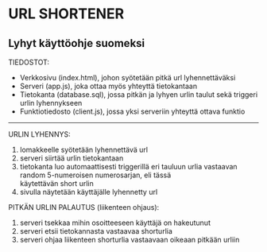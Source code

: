 # URL SHORTENER

## Lyhyt käyttöohje suomeksi

TIEDOSTOT:<br>
- Verkkosivu (index.html), johon syötetään pitkä url lyhennettäväksi<br>
- Serveri (app.js), joka ottaa myös yhteyttä tietokantaan<br>
- Tietokanta (database.sql), jossa pitkän ja lyhyen urlin taulut sekä triggeri urlin lyhennykseen<br>
- Funktiotiedosto (client.js), jossa yksi serveriin yhteyttä ottava funktio<br>

<hr>

URLIN LYHENNYS: <br>
  1) lomakkeelle syötetään lyhennettävä url<br>
  2) serveri siirtää urlin tietokantaan<br>
  3) tietokanta luo automaattisesti triggerillä eri tauluun urlia vastaavan random 5-numeroisen numerosarjan, eli tässä   
  käytettävän short urlin<br>
  4) sivulla näytetään käyttäjälle lyhennetty url<br>

PITKÄN URLIN PALAUTUS (liikenteen ohjaus): <br>
  1) serveri tsekkaa mihin osoitteeseen käyttäjä on hakeutunut<br>
  2) serveri etsii tietokannasta vastaavaa shorturlia<br>
  3) serveri ohjaa liikenteen shorturlia vastaavaan oikeaan pitkään urliin<br>
